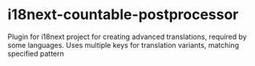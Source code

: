 # i18next-countable-postprocessor
Plugin for i18next project for creating advanced translations, required by some languages. Uses multiple keys for translation variants, matching specified pattern

